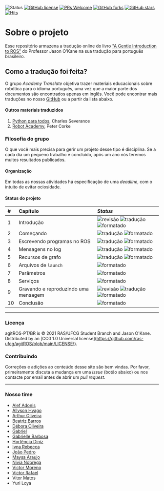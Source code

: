 ![Status](https://img.shields.io/static/v1?style=flat&logo=github&label=status&message=in%20progress&color=blue) [![GitHub license](https://img.shields.io/github/license/ras-ufcg/agitROS.svg)](https://github.com/ras-ufcg/agitROS/blob/master/LICENSE) [![PRs Welcome](https://img.shields.io/badge/PRs-welcome-orange.svg)](http://makeapullrequest.com)  [![GitHub forks](https://img.shields.io/github/forks/ras-ufcg/agitROS.svg?style=social&label=Fork&maxAge=2592000)](https://GitHub.com/ras-ufcg/agitROS/network/) [![GitHub stars](https://img.shields.io/github/stars/ras-ufcg/agitROS.svg?style=social&label=Star&maxAge=2592000)](https://GitHub.com/ras-ufcg/agitROS/stargazers/) [![Hits](https://hits.seeyoufarm.com/api/count/incr/badge.svg?url=https%3A%2F%2Fgithub.com%2Fras-ufcg%2FagitROS&count_bg=%23A075C9&title_bg=%23555555&icon=&icon_color=%23E7E7E7&title=hits&edge_flat=false)](https://hits.seeyoufarm.com)

# Sobre o projeto

Esse repositório armazena a tradução online do livro ["A Gentle Introduction to ROS"](https://www.cse.sc.edu/~jokane/agitr/agitr-letter.pdf) do Professor Jason O'Kane na sua tradução para português brasileiro.

## Como a tradução foi feita?

O grupo *Academy Translate* objetiva trazer materiais educacionais sobre robótica para o idioma português, uma vez que a maior parte dos documentos são encontrados apenas em inglês. Você pode encontrar mais traduções no nosso [GitHub](https://github.com/ras-ufcg) ou a partir da lista abaixo.

#### Outros materiais traduzidos

1. [Python para todos](http://do1.dr-chuck.com/pythonlearn/PT_br/pythonlearn.pdf), Charles Severance
2. [Robot Academy](https://robotacademy.net.au/), Peter Corke
  
### Filosofia do grupo

O que você mais precisa para gerir um projeto desse tipo é disciplina. Se a cada dia um pequeno trabalho é concluído, após um ano nós teremos muitos resultados publicados. 

#### Organização

Em todas as nossas atividades há especificação de uma *deadline*, com o intuito de evitar ociosidade.
#### Status do projeto

| #        | Capítulo          | _Status_ |
|:--|:----------------------------|:------------------|
| 1 | Introdução                  |  <img alt="revisão" src="https://img.shields.io/badge/-Em%20revisão-yellow"> <img alt="tradução" src="https://img.shields.io/badge/-traduzido-blue"> <img alt="formatado" src="https://img.shields.io/badge/-formatado-brightgreen">| 
| 2 | Começando                   | <img alt="tradução" src="https://img.shields.io/badge/-Em%20tradução-orange"> <img alt="formatado" src="https://img.shields.io/badge/-formatado-brightgreen">   |  
| 3 | Escrevendo programas no ROS |  <img alt="tradução" src="https://img.shields.io/badge/-Em%20tradução-orange"> <img alt="formatado" src="https://img.shields.io/badge/-formatado-brightgreen">   | 
| 4 | Mensagens no log            | <img alt="tradução" src="https://img.shields.io/badge/-Em%20tradução-orange"> <img alt="formatado" src="https://img.shields.io/badge/-formatado-brightgreen">   | 
| 5 | Recursos de grafo           | <img alt="tradução" src="https://img.shields.io/badge/-Em%20tradução-orange"> <img alt="formatado" src="https://img.shields.io/badge/-formatado-brightgreen">  | 
| 6 | Arquivos de `launch`        | <img alt="formatado" src="https://img.shields.io/badge/-formatado-brightgreen">   | 
| 7 | Parâmetros                  | <img alt="formatado" src="https://img.shields.io/badge/-formatado-brightgreen">    |
| 8 | Serviços                    | <img alt="formatado" src="https://img.shields.io/badge/-formatado-brightgreen">    |  
| 9 | Gravando e reproduzindo uma mensagem | <img alt="revisão" src="https://img.shields.io/badge/-Esperando%20revisão-lightgrey"> <img alt="tradução" src="https://img.shields.io/badge/-traduzido-blue"> <img alt="formatado" src="https://img.shields.io/badge/-formatado-brightgreen"> | 
| 10| Conclusão                             | <img alt="formatado" src="https://img.shields.io/badge/-Apenas%20formatado-red">    | 
---

### Licença 

agitROS-PT/BR is &copy; 2021 RAS/UFCG Student Branch and Jason O'Kane. Distributed by an [CC0 1.0 Universal license](https://github.com/ras-ufcg/agitROS/blob/main/LICENSE\).

### Contribuindo

Correções e adições ao conteúdo desse site são bem vindas. Por favor, primeiramente discuta a mudança em uma *issue* (botão abaixo) ou nos contacte por email antes de abrir um *pull request*.

---

### Nosso time

- [Alef Adonis](https://github.com/AlefAdonis)
- [Allyson Hyago](https://github.com/alyssonhyago)
- [Arthur Oliveira](https://github.com/dimitriarthur)
- [Beatriz Barros](https://github.com/BiaBarrosM) 
- [Débora Oliveira](https://github.com/debOliveira) 
- [Gabriel](https://github.com/Galaxhar)
- [Gabrielle Barbosa](https://github.com/zgabriellez)
- [Hortência Diniz](https://github.com/hortenciadiniz)
- [Ivna Rebecca](https://github.com/IvnaRebecca)
- [João Pedro](https://github.com/JoaoPi314) 
- [Maysa Araujo](https://github.com/maysaaraujo)
- [Nivia Nobrega](https://github.com/nobreganivia)
- [Victor Moreno](https://github.com/victorgmoreno)
- [Victor Rafael](https://github.com/victorrbmaciel)
- [Vitor Matos](https://github.com/Matos-V)
- Yuri Loya
